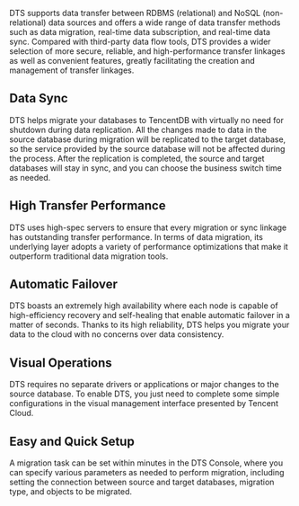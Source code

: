 DTS supports data transfer between RDBMS (relational) and NoSQL (non-relational) data sources and offers a wide range of data transfer methods such as data migration, real-time data subscription, and real-time data sync. Compared with third-party data flow tools, DTS provides a wider selection of more secure, reliable, and high-performance transfer linkages as well as convenient features, greatly facilitating the creation and management of transfer linkages.

## Data Sync
DTS helps migrate your databases to TencentDB with virtually no need for shutdown during data replication. All the changes made to data in the source database during migration will be replicated to the target database, so the service provided by the source database will not be affected during the process. After the replication is completed, the source and target databases will stay in sync, and you can choose the business switch time as needed.

## High Transfer Performance
DTS uses high-spec servers to ensure that every migration or sync linkage has outstanding transfer performance. In terms of data migration, its underlying layer adopts a variety of performance optimizations that make it outperform traditional data migration tools.

## Automatic Failover
DTS boasts an extremely high availability where each node is capable of high-efficiency recovery and self-healing that enable automatic failover in a matter of seconds. Thanks to its high reliability, DTS helps you migrate your data to the cloud with no concerns over data consistency.

## Visual Operations
DTS requires no separate drivers or applications or major changes to the source database. To enable DTS, you just need to complete some simple configurations in the visual management interface presented by Tencent Cloud.

## Easy and Quick Setup
A migration task can be set within minutes in the DTS Console, where you can specify various parameters as needed to perform migration, including setting the connection between source and target databases, migration type, and objects to be migrated.
